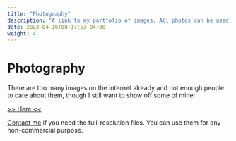 ```yaml
---
title: "Photography"
description: "A link to my portfolio of images. All photos can be used for free. They contain multiple projects, like landscape photography, street, nature, projects, or portraits."
date: 2023-04-16T08:17:53-04:00
weight: 4
---
```


# Photography

There are too many images on the internet already and not enough people to care about them, though I still want to show off some of mine:

[>> Here <<](https://img.markusbloom.com)

[Contact me](mailto:markus@markusbloom.com) if you need the full-resolution files. You can use them for any non-commercial purpose.